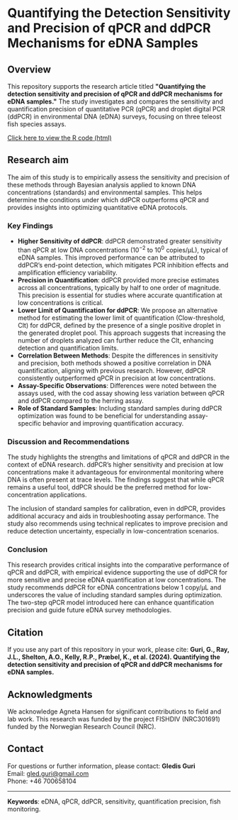 # Quantifying the Detection Sensitivity and Precision of qPCR and ddPCR Mechanisms for eDNA Samples

## Overview
This repository supports the research article titled **"Quantifying the detection sensitivity and precision of qPCR and ddPCR mechanisms for eDNA samples."** The study investigates and compares the sensitivity and quantification precision of quantitative PCR (qPCR) and droplet digital PCR (ddPCR) in environmental DNA (eDNA) surveys, focusing on three teleost fish species assays.

[Click here to view the R code (html)](https://html-preview.github.io/?url=https://github.com/gledguri/Quantifying-the-detection-sensitivity-and-precision-of-qPCR-and-ddPCR-mechanisms-for-eDNA-samples/blob/main/Code/Quantifying-the-detection-sensitivity-and-precision-of-qPCR-and-ddPCR-mechanisms-for-eDNA-samples.html)

## Research aim

The aim of this study is to empirically assess the sensitivity and precision of these methods through Bayesian analysis applied to known DNA concentrations (standards) and environmental samples. This helps determine the conditions under which ddPCR outperforms qPCR and provides insights into optimizing quantitative eDNA protocols.

### Key Findings
- **Higher Sensitivity of ddPCR**: ddPCR demonstrated greater sensitivity than qPCR at low DNA concentrations ($10^{-2}$ to $10^0$ copies/µL), typical of eDNA samples. This improved performance can be attributed to ddPCR’s end-point detection, which mitigates PCR inhibition effects and amplification efficiency variability.
- **Precision in Quantification**: ddPCR provided more precise estimates across all concentrations, typically by half to one order of magnitude. This precision is essential for studies where accurate quantification at low concentrations is critical.
- **Lower Limit of Quantification for ddPCR**: We propose an alternative method for estimating the lower limit of quantification (Clow-threshold, Clt) for ddPCR, defined by the presence of a single positive droplet in the generated droplet pool. This approach suggests that increasing the number of droplets analyzed can further reduce the Clt, enhancing detection and quantification limits.
- **Correlation Between Methods**: Despite the differences in sensitivity and precision, both methods showed a positive correlation in DNA quantification, aligning with previous research. However, ddPCR consistently outperformed qPCR in precision at low concentrations.
- **Assay-Specific Observations**: Differences were noted between the assays used, with the cod assay showing less variation between qPCR and ddPCR compared to the herring assay.
- **Role of Standard Samples**: Including standard samples during ddPCR optimization was found to be beneficial for understanding assay-specific behavior and improving quantification accuracy.

### Discussion and Recommendations
The study highlights the strengths and limitations of qPCR and ddPCR in the context of eDNA research. ddPCR’s higher sensitivity and precision at low concentrations make it advantageous for environmental monitoring where DNA is often present at trace levels. The findings suggest that while qPCR remains a useful tool, ddPCR should be the preferred method for low-concentration applications.

The inclusion of standard samples for calibration, even in ddPCR, provides additional accuracy and aids in troubleshooting assay performance. The study also recommends using technical replicates to improve precision and reduce detection uncertainty, especially in low-concentration scenarios.

### Conclusion
This research provides critical insights into the comparative performance of qPCR and ddPCR, with empirical evidence supporting the use of ddPCR for more sensitive and precise eDNA quantification at low concentrations. The study recommends ddPCR for eDNA concentrations below 1 copy/µL and underscores the value of including standard samples during optimization. The two-step qPCR model introduced here can enhance quantification precision and guide future eDNA survey methodologies.

## Citation
If you use any part of this repository in your work, please cite:
**Guri, G., Ray, J.L., Shelton, A.O., Kelly, R.P., Præbel, K., et al. (2024). Quantifying the detection sensitivity and precision of qPCR and ddPCR mechanisms for eDNA samples.**

## Acknowledgments
We acknowledge Agneta Hansen for significant contributions to field and lab work. This research was funded by the project FISHDIV (NRC301691) funded by the Norwegian Research Council (NRC).

## Contact
For questions or further information, please contact:
**Gledis Guri**  
Email: gled.guri@gmail.com  
Phone: +46 700658104  

---

**Keywords**: eDNA, qPCR, ddPCR, sensitivity, quantification precision, fish monitoring.





